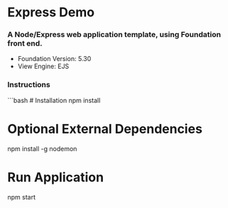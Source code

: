 # Express Demo
<h3>A Node/Express web application template, using Foundation front end.</h3>
<ul>
    <li>Foundation Version: 5.30</li>
    <li>View Engine: EJS</li>
</ul>
<h3>Instructions</h3>
```bash
# Installation
npm install

# Optional External Dependencies
npm install -g nodemon

# Run Application
npm start
```
